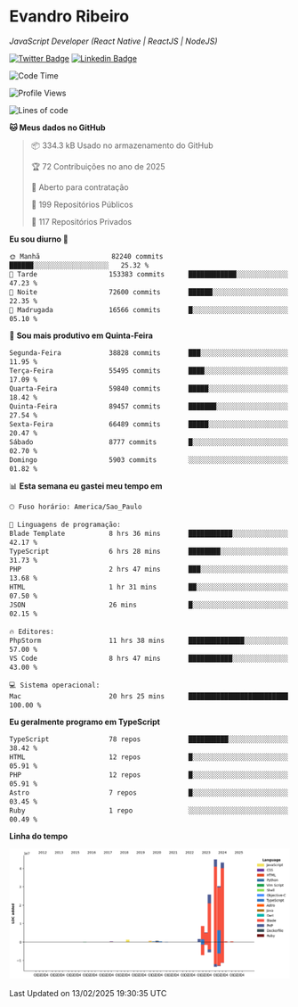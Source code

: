 # Evandro **Ribeiro**

*JavaScript Developer (React Native | ReactJS | NodeJS)*

[![Twitter Badge](https://img.shields.io/badge/-@ribeiroevandro-201B2D?style=flat-square&labelColor=201B2D&logo=twitter&logoColor=white&link=https://twitter.com/ribeiroevandro)](https://twitter.com/ribeiroevandro) 
[![Linkedin Badge](https://img.shields.io/badge/-Evandro%20Ribeiro-201B2D?style=flat-square&logo=Linkedin&logoColor=white&link=https://www.linkedin.com/in/ribeiroevandro)](https://www.linkedin.com/in/ribeiroevandro) 


<!--START_SECTION:waka-->
![Code Time](http://img.shields.io/badge/Code%20Time-4%2C293%20hrs%2044%20mins-blue)

![Profile Views](http://img.shields.io/badge/Visualizac%C3%B5es%20do%20perfil-0-blue)

![Lines of code](https://img.shields.io/badge/Desde%20o%20Hello%20World%20eu%20escrevi-163.0%20million%20linhas%20de%20c%C3%B3digo-blue)

**🐱 Meus dados no GitHub** 

> 📦 334.3 kB Usado no armazenamento do GitHub 
 > 
> 🏆 72 Contribuições no ano de 2025
 > 
> 💼 Aberto para contratação
 > 
> 📜 199 Repositórios Públicos 
 > 
> 🔑 117 Repositórios Privados 
 > 
**Eu sou diurno 🐤** 

```text
🌞 Manhã                  82240 commits       ██████░░░░░░░░░░░░░░░░░░░   25.32 % 
🌆 Tarde                  153383 commits      ████████████░░░░░░░░░░░░░   47.23 % 
🌃 Noite                  72600 commits       ██████░░░░░░░░░░░░░░░░░░░   22.35 % 
🌙 Madrugada              16566 commits       █░░░░░░░░░░░░░░░░░░░░░░░░   05.10 % 
```
📅 **Sou mais produtivo em Quinta-Feira** 

```text
Segunda-Feira            38828 commits       ███░░░░░░░░░░░░░░░░░░░░░░   11.95 % 
Terça-Feira              55495 commits       ████░░░░░░░░░░░░░░░░░░░░░   17.09 % 
Quarta-Feira             59840 commits       █████░░░░░░░░░░░░░░░░░░░░   18.42 % 
Quinta-Feira             89457 commits       ███████░░░░░░░░░░░░░░░░░░   27.54 % 
Sexta-Feira              66489 commits       █████░░░░░░░░░░░░░░░░░░░░   20.47 % 
Sábado                   8777 commits        █░░░░░░░░░░░░░░░░░░░░░░░░   02.70 % 
Domingo                  5903 commits        ░░░░░░░░░░░░░░░░░░░░░░░░░   01.82 % 
```


📊 **Esta semana eu gastei meu tempo em** 

```text
🕑︎ Fuso horário: America/Sao_Paulo

💬 Linguagens de programação: 
Blade Template           8 hrs 36 mins       ███████████░░░░░░░░░░░░░░   42.17 % 
TypeScript               6 hrs 28 mins       ████████░░░░░░░░░░░░░░░░░   31.73 % 
PHP                      2 hrs 47 mins       ███░░░░░░░░░░░░░░░░░░░░░░   13.68 % 
HTML                     1 hr 31 mins        ██░░░░░░░░░░░░░░░░░░░░░░░   07.50 % 
JSON                     26 mins             █░░░░░░░░░░░░░░░░░░░░░░░░   02.15 % 

🔥 Editores: 
PhpStorm                 11 hrs 38 mins      ██████████████░░░░░░░░░░░   57.00 % 
VS Code                  8 hrs 47 mins       ███████████░░░░░░░░░░░░░░   43.00 % 

💻 Sistema operacional: 
Mac                      20 hrs 25 mins      █████████████████████████   100.00 % 
```

**Eu geralmente programo em TypeScript** 

```text
TypeScript               78 repos            ██████████░░░░░░░░░░░░░░░   38.42 % 
HTML                     12 repos            █░░░░░░░░░░░░░░░░░░░░░░░░   05.91 % 
PHP                      12 repos            █░░░░░░░░░░░░░░░░░░░░░░░░   05.91 % 
Astro                    7 repos             █░░░░░░░░░░░░░░░░░░░░░░░░   03.45 % 
Ruby                     1 repo              ░░░░░░░░░░░░░░░░░░░░░░░░░   00.49 % 
```



**Linha do tempo**

![Lines of Code chart](https://raw.githubusercontent.com/ribeiroevandro/ribeiroevandro/main/assets/bar_graph.png)


 Last Updated on 13/02/2025 19:30:35 UTC
<!--END_SECTION:waka-->
